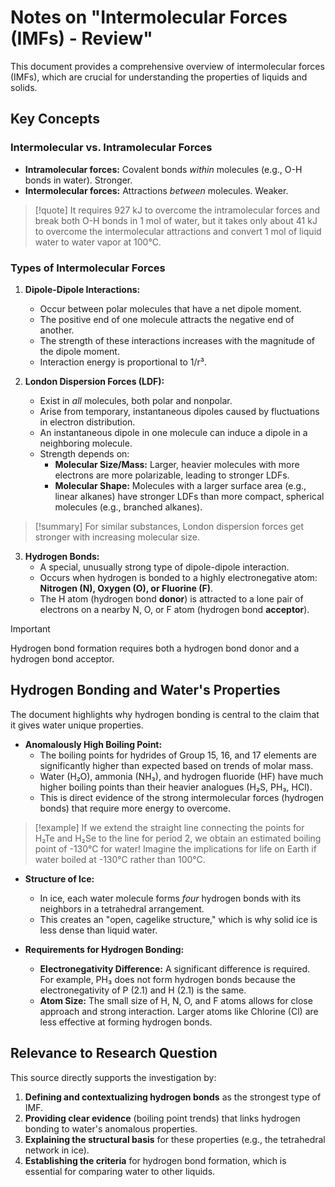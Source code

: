 # Notes on "Intermolecular Forces (IMFs) - Review"

This document provides a comprehensive overview of intermolecular forces (IMFs), which are crucial for understanding the properties of liquids and solids.

## Key Concepts

### Intermolecular vs. Intramolecular Forces
- **Intramolecular forces:** Covalent bonds *within* molecules (e.g., O-H bonds in water). Stronger.
- **Intermolecular forces:** Attractions *between* molecules. Weaker.
> [!quote] 
>It requires 927 kJ to overcome the intramolecular forces and break both O-H bonds in 1 mol of water, but it takes only about 41 kJ to overcome the intermolecular attractions and convert 1 mol of liquid water to water vapor at 100°C.

### Types of Intermolecular Forces

1.  **Dipole-Dipole Interactions:**
    -   Occur between polar molecules that have a net dipole moment.
    -   The positive end of one molecule attracts the negative end of another.
    -   The strength of these interactions increases with the magnitude of the dipole moment.
    -   Interaction energy is proportional to 1/r³.

2.  **London Dispersion Forces (LDF):**
    -   Exist in *all* molecules, both polar and nonpolar.
    -   Arise from temporary, instantaneous dipoles caused by fluctuations in electron distribution.
    -   An instantaneous dipole in one molecule can induce a dipole in a neighboring molecule.
    -   Strength depends on:
        -   **Molecular Size/Mass:** Larger, heavier molecules with more electrons are more polarizable, leading to stronger LDFs.
        -   **Molecular Shape:** Molecules with a larger surface area (e.g., linear alkanes) have stronger LDFs than more compact, spherical molecules (e.g., branched alkanes).
> [!summary] 
> For similar substances, London dispersion forces get stronger with increasing molecular size.

3.  **Hydrogen Bonds:**
    -   A special, unusually strong type of dipole-dipole interaction.
    -   Occurs when hydrogen is bonded to a highly electronegative atom: **Nitrogen (N), Oxygen (O), or Fluorine (F)**.
    -   The H atom (hydrogen bond **donor**) is attracted to a lone pair of electrons on a nearby N, O, or F atom (hydrogen bond **acceptor**).
> [!important] 
> Hydrogen bond formation requires both a hydrogen bond donor and a hydrogen bond acceptor.

## Hydrogen Bonding and Water's Properties

The document highlights why hydrogen bonding is central to the claim that it gives water unique properties.

-   **Anomalously High Boiling Point:**
    -   The boiling points for hydrides of Group 15, 16, and 17 elements are significantly higher than expected based on trends of molar mass.
    -   Water (H₂O), ammonia (NH₃), and hydrogen fluoride (HF) have much higher boiling points than their heavier analogues (H₂S, PH₃, HCl).
    -   This is direct evidence of the strong intermolecular forces (hydrogen bonds) that require more energy to overcome.
> [!example] 
> If we extend the straight line connecting the points for H₂Te and H₂Se to the line for period 2, we obtain an estimated boiling point of -130°C for water! Imagine the implications for life on Earth if water boiled at -130°C rather than 100°C.

-   **Structure of Ice:**
    -   In ice, each water molecule forms *four* hydrogen bonds with its neighbors in a tetrahedral arrangement.
    -   This creates an "open, cagelike structure," which is why solid ice is less dense than liquid water.

-   **Requirements for Hydrogen Bonding:**
    -   **Electronegativity Difference:** A significant difference is required. For example, PH₃ does not form hydrogen bonds because the electronegativity of P (2.1) and H (2.1) is the same.
    -   **Atom Size:** The small size of H, N, O, and F atoms allows for close approach and strong interaction. Larger atoms like Chlorine (Cl) are less effective at forming hydrogen bonds.

## Relevance to Research Question

This source directly supports the investigation by:
1.  **Defining and contextualizing hydrogen bonds** as the strongest type of IMF.
2.  **Providing clear evidence** (boiling point trends) that links hydrogen bonding to water's anomalous properties.
3.  **Explaining the structural basis** for these properties (e.g., the tetrahedral network in ice).
4.  **Establishing the criteria** for hydrogen bond formation, which is essential for comparing water to other liquids.
